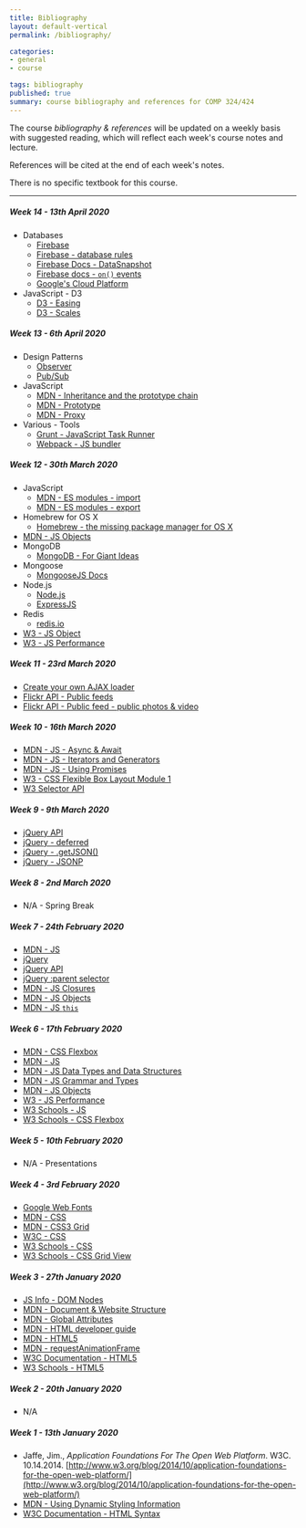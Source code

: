 ```yaml
---
title: Bibliography
layout: default-vertical
permalink: /bibliography/

categories:
- general
- course

tags: bibliography
published: true
summary: course bibliography and references for COMP 324/424
---
```


The course *bibliography & references* will be updated on a weekly basis with suggested reading, which will reflect each week's course notes and lecture.

References will be cited at the end of each week's notes.

There is no specific textbook for this course.

***

<!-- ###### Week 15 - 3rd December 2019

  * [MDN - Introduction to automated testing](https://developer.mozilla.org/en-US/docs/Learn/Tools_and_testing/Cross_browser_testing/Automated_testing)
  * [MDN - Publishing your website](https://developer.mozilla.org/en-US/docs/Learn/Getting_started_with_the_web/Publishing_your_website)
  * [MDN - Strategies for carrying out testing](https://developer.mozilla.org/en-US/docs/Learn/Tools_and_testing/Cross_browser_testing/Testing_strategies)
  * [MDN - Tools & Testing](https://developer.mozilla.org/en-US/docs/Learn/Tools_and_testing)
  * [MDN - Web components](https://developer.mozilla.org/en-US/docs/Web/Web_Components)
  * [Travis CI](https://travis-ci.org/)
  * [Webpack](https://webpack.js.org/)
-->

##### Week 14 - 13th April 2020

  * Databases
    * [Firebase](https://firebase.google.com/)
    * [Firebase - database rules](https://firebase.google.com/docs/database/security/quickstart)
    * [Firebase Docs - DataSnapshot](https://firebase.google.com/docs/reference/js/firebase.database.DataSnapshot)
    * [Firebase docs - `on()` events](https://firebase.google.com/docs/reference/js/firebase.database.Reference#on)
    * [Google's Cloud Platform](https://cloud.google.com/shell/docs/features#code_editor)
  * JavaScript - D3
    * [D3 - Easing](https://github.com/mbostock/d3/wiki/Transitions#d3_ease)
    * [D3 - Scales](https://github.com/mbostock/d3/wiki/Scales)

##### Week 13 - 6th April 2020

  * Design Patterns
    * [Observer](https://en.wikipedia.org/wiki/Observer_pattern)
    * [Pub/Sub](https://en.wikipedia.org/wiki/Publish%E2%80%93subscribe_pattern)
  * JavaScript
    * [MDN - Inheritance and the prototype chain](https://developer.mozilla.org/en-US/docs/Web/JavaScript/Inheritance_and_the_prototype_chain)
    * [MDN - Prototype](https://developer.mozilla.org/en-US/docs/Web/JavaScript/Reference/Global_Objects/Object/prototype)
    * [MDN - Proxy](https://developer.mozilla.org/en-US/docs/Web/JavaScript/Reference/Global_Objects/Proxy)
  * Various - Tools
    * [Grunt - JavaScript Task Runner](https://gruntjs.com/)
    * [Webpack - JS bundler](https://webpack.js.org/)

##### Week 12 - 30th March 2020

  * JavaScript
	  * [MDN - ES modules - import](https://developer.mozilla.org/en-US/docs/Web/JavaScript/Reference/Statements/import)
    * [MDN - ES modules - export](https://developer.mozilla.org/en-US/docs/web/javascript/reference/statements/export)
  * Homebrew for OS X
    * [Homebrew - the missing package manager for OS X](http://brew.sh/)
  * [MDN - JS Objects](https://developer.mozilla.org/en-US/docs/Web/JavaScript/Guide/Working_with_Objects)
  * MongoDB
    * [MongoDB - For Giant Ideas](https://www.mongodb.org/)
  * Mongoose
    * [MongooseJS Docs](http://mongoosejs.com/index.html)
  * Node.js
    * [Node.js](https://nodejs.org/en/)
    * [ExpressJS](http://expressjs.com/)
  * Redis
    * [redis.io](http://redis.io/)
  * [W3 - JS Object](http://www.w3schools.com/js/js_objects.asp)
  * [W3 - JS Performance](http://www.w3schools.com/js/js_performance.asp)

##### Week 11 - 23rd March 2020

  * [Create your own AJAX loader](http://www.ajaxload.info/)
  * [Flickr API - Public feeds](https://www.flickr.com/services/feeds/)
  * [Flickr API - Public feed - public photos & video ](https://www.flickr.com/services/feeds/docs/photos_public/)

##### Week 10 - 16th March 2020

  * [MDN - JS - Async & Await](https://developer.mozilla.org/en-US/docs/Learn/JavaScript/Asynchronous/Async_await)
  * [MDN - JS - Iterators and Generators](https://developer.mozilla.org/en-US/docs/Web/JavaScript/Guide/Iterators_and_Generators)
  * [MDN - JS - Using Promises](https://developer.mozilla.org/en-US/docs/Web/JavaScript/Guide/Using_promises)
  * [W3 - CSS Flexible Box Layout Module 1](https://drafts.csswg.org/css-flexbox/)
  * [W3 Selector API](http://www.w3.org/TR/selectors-api/)

##### Week 9 - 9th March 2020

  * [jQuery API](https://api.jquery.com/)
  * [jQuery - deferred ](https://api.jquery.com/jquery.deferred/)
  * [jQuery - .getJSON()](http://api.jQuery.com/jQuery.getjson/)
  * [jQuery - JSONP](https://learn.jquery.com/ajax/working-with-jsonp/)

##### Week 8 - 2nd March 2020

  * N/A - Spring Break

##### Week 7 - 24th February 2020

  * [MDN - JS](https://developer.mozilla.org/en-US/docs/Web/JavaScript/Guide)
  * [jQuery](https://jQuery.com/)
  * [jQuery API](https://api.jquery.com/)
  * [jQuery :parent selector](https://api.jquery.com/parent-selector/)
  * [MDN - JS Closures](https://developer.mozilla.org/en-US/docs/Web/JavaScript/Closures)
  * [MDN - JS Objects](https://developer.mozilla.org/en-US/docs/Web/JavaScript/Guide/Working_with_Objects)
  * [MDN - JS `this`](https://developer.mozilla.org/en-US/docs/Web/JavaScript/Reference/Operators/this)

##### Week 6 - 17th February 2020

  * [MDN - CSS Flexbox](https://developer.mozilla.org/en-US/docs/Learn/CSS/CSS_layout/Flexbox)
  * [MDN - JS](https://developer.mozilla.org/en-US/docs/Web/JavaScript/Guide)
  * [MDN - JS Data Types and Data Structures](https://developer.mozilla.org/en-US/docs/Web/JavaScript/Data_structures)
  * [MDN - JS Grammar and Types](https://developer.mozilla.org/en-US/docs/Web/JavaScript/Guide/Grammar_and_types)
  * [MDN - JS Objects](https://developer.mozilla.org/en-US/docs/Web/JavaScript/Guide/Working_with_Objects)
  * [W3 - JS Performance](http://www.w3schools.com/js/js_performance.asp)
  * [W3 Schools - JS](http://www.w3schools.com/js/default.asp)
  * [W3 Schools - CSS Flexbox](https://www.w3schools.com/css/css3_flexbox.asp)

##### Week 5 - 10th February 2020

  * N/A - Presentations

##### Week 4 - 3rd February 2020

  * [Google Web Fonts](https://fonts.google.com/)
  * [MDN - CSS](https://developer.mozilla.org/en-US/docs/Web/CSS)
  * [MDN - CSS3 Grid](https://developer.mozilla.org/en-US/docs/Web/CSS/CSS_Grid_Layout)
  * [W3C - CSS](http://www.w3.org/Style/CSS/)
  * [W3 Schools - CSS](http://www.w3schools.com/css/default.asp)
  * [W3 Schools - CSS Grid View](https://www.w3schools.com/css/css_rwd_grid.asp)

##### Week 3 - 27th January 2020
  * [JS Info - DOM Nodes](https://javascript.info/dom-nodes)
  * [MDN - Document & Website Structure](https://developer.mozilla.org/en-US/docs/Learn/HTML/Introduction_to_HTML/Document_and_website_structure)
  * [MDN - Global Attributes](https://developer.mozilla.org/en-US/docs/Web/HTML/Global_attributes)
  * [MDN - HTML developer guide](https://developer.mozilla.org/en-US/docs/Web/Guide/HTML)
  * [MDN - HTML5](https://developer.mozilla.org/en-US/docs/Web/Guide/HTML/HTML5)
  * [MDN - requestAnimationFrame](https://developer.mozilla.org/en-US/docs/Web/API/window/requestAnimationFrame)
  * [W3C Documentation - HTML5](http://www.w3.org/TR/html5/Overview.html#contents)
  * [W3 Schools - HTML5](https://www.w3schools.com/html/default.asp)

##### Week 2 - 20th January 2020

* N/A

##### Week 1 - 13th January 2020

  * Jaffe, Jim., *Application Foundations For The Open Web Platform*. W3C. 10.14.2014. [http://www.w3.org/blog/2014/10/application-foundations-for-the-open-web-platform/](http://www.w3.org/blog/2014/10/application-foundations-for-the-open-web-platform/)
  * [MDN - Using Dynamic Styling Information](https://developer.mozilla.org/en-US/docs/Web/API/CSS_Object_Model/Using_dynamic_styling_information)
  * [W3C Documentation - HTML Syntax](http://www.w3.org/TR/html-markup/syntax.html)